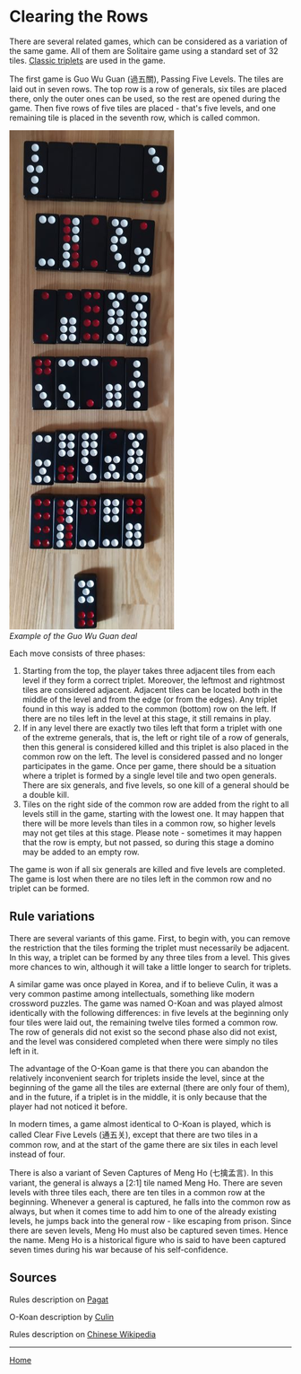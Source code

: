 # Clearing the Rows

There are several related games, which can be considered as a variation of the same game. All of them are Solitaire game using a standard set of 32 tiles. [Classic triplets](/gupai/classical-triplets.html) are used in the game. 

The first game is Guo Wu Guan (過五關), Passing Five Levels. The tiles are laid out in seven rows. The top row is a row of generals, six tiles are placed there, only the outer ones can be used, so the rest are opened during the game. Then five rows of five tiles are placed - that's five levels, and one remaining tile is placed in the seventh row, which is called common. 

![](/docs/assets/images/gupai/guo-wu-guan.jpg)  
_Example of the Guo Wu Guan deal_

Each move consists of three phases: 

 1. Starting from the top, the player takes three adjacent tiles from each level if they form a correct triplet. Moreover, the leftmost and rightmost tiles are considered adjacent. Adjacent tiles can be located both in the middle of the level and from the edge (or from the edges). Any triplet found in this way is added to the common (bottom) row on the left. If there are no tiles left in the level at this stage, it still remains in play.
 2. If in any level there are exactly two tiles left that form a triplet with one of the extreme generals, that is, the left or right tile of a row of generals, then this general is considered killed and this triplet is also placed in the common row on the left. The level is considered passed and no longer participates in the game. Once per game, there should be a situation where a triplet is formed by a single level tile and two open generals. There are six generals, and five levels, so one kill of a general should be a double kill.
 3. Tiles on the right side of the common row are added from the right to all levels still in the game, starting with the lowest one. It may happen that there will be more levels than tiles in a common row, so higher levels may not get tiles at this stage. Please note - sometimes it may happen that the row is empty, but not passed, so during this stage a domino may be added to an empty row.

The game is won if all six generals are killed and five levels are completed. The game is lost when there are no tiles left in the common row and no triplet can be formed. 

## Rule variations 

There are several variants of this game. First, to begin with, you can remove the restriction that the tiles forming the triplet must necessarily be adjacent. In this way, a triplet can be formed by any three tiles from a level. This gives more chances to win, although it will take a little longer to search for triplets. 

A similar game was once played in Korea, and if to believe Culin, it was a very common pastime among intellectuals, something like modern crossword puzzles. The game was named O-Koan and was played almost identically with the following differences: in five levels at the beginning only four tiles were laid out, the remaining twelve tiles formed a common row. The row of generals did not exist so the second phase also did not exist, and the level was considered completed when there were simply no tiles left in it. 

The advantage of the O-Koan game is that there you can abandon the relatively inconvenient search for triplets inside the level, since at the beginning of the game all the tiles are external (there are only four of them), and in the future, if a triplet is in the middle, it is only because that the player had not noticed it before. 

In modern times, a game almost identical to O-Koan is played, which is called Clear Five Levels (通五关), except that there are two tiles in a common row, and at the start of the game there are six tiles in each level instead of four. 

There is also a variant of Seven Captures of Meng Ho (七擒孟言). In this variant, the general is always a [2:1] tile named Meng Ho. There are seven levels with three tiles each, there are ten tiles in a common row at the beginning. Whenever a general is captured, he falls into the common row as always, but when it comes time to add him to one of the already existing levels, he jumps back into the general row - like escaping from prison. Since there are seven levels, Meng Ho must also be captured seven times. Hence the name. Meng Ho is a historical figure who is said to have been captured seven times during his war because of his self-confidence. 

## Sources 

Rules description on [Pagat](https://www.pagat.com/domino/solitaire/guowuguan.html) 

O-Koan description by [Culin](https://healthy.uwaterloo.ca/museum/Archives/Culin/Dice1893/sinsyotyen.htm) 

Rules description on [Chinese Wikipedia](https://zh.wikipedia.org/wiki/%E9%81%8E%E4%BA%94%E9%97%9C) 

---  

[Home](/gupai/index.html)
